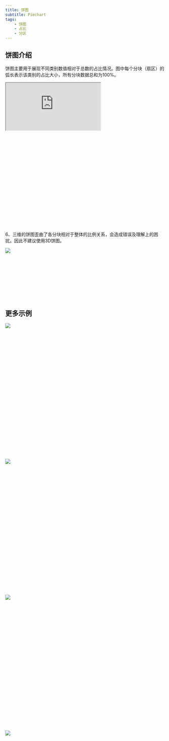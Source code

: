 ```yaml
---
title: 饼图
subtitle: Piechart
tags:
    - 饼图
    - 占比
    - 分区
---
```


## 饼图介绍

饼图主要用于展现不同类别数值相对于总数的占比情况。图中每个分块（扇区）的弧长表示该类别的占比大小，所有分块数据总和为100%。

<div class="article-look-outside">
	<div class="article-look-inside" style="padding-bottom:60%">
	    <iframe class="article-look-content"
	    src="http://gallery.echartsjs.com/view-lite.html?cid=xHySlBkIEM&v=1">
	</div>
</div>

<div  class="datatype" style="overflow:hidden" width="180px">
<p style="font-size:14px;font-weight:500;margin: 0 0 13px 0;">适宜的数据类型</p>
<table class="lefttable" style="float:left; margin-right:15px">
	<tr>
		<td>A</td>
		<td>40%</td>
	</tr>
	<tr>
		<td>B</td>
		<td>30%</td>
	</tr>
	<tr>
		<td>C</td>
		<td>20%</td>
	</tr>
	<tr>
		<td>D</td>
		<td>10%</td>
	</tr>
</table>
<table class="righttable" style="float:right">
	<tr>
		<td>A</td>
		<td>200</td>
	</tr>
	<tr>
		<td>B</td>
		<td>130</td>
	</tr>
	<tr>
		<td>C</td>
		<td>101</td>
	</tr>
	<tr>
		<td>D</td>
		<td>98</td>
	</tr>
</table>


<!-- <div class="morechart" style="margin-top: 150px">
	<p style="font-size:14px;font-weight:500;margin: 0 0 8px 0">同数据类型图表</p>
	<a href="" style="display:block;margin: 5px 0;font-size:12px">环形图</a>
	<a href="" style="display:block;margin: 5px 0;font-size:12px">南丁格尔</a>
</div> -->


</div>

虽然饼图能快速有效地展示数据的比例分布，并被广泛用于各个领域，但是饼图及其变形图表一直是比较受争议的图表。因此，我们在使用饼图及其变形图表时一定要谨慎并避免走进误区。
## 饼图的使用建议

1、饼图适合用来展示单一维度数据的占比，要求其数值中没有零或负值，并确保各分块占比总和为100%。

2、我们很难比较一个分块过多的饼图的数据，建议尽量将饼图分块数量控制在五个以内。当数据类别较多时，我们可以把较小或不重要的数据合并成第五个模块命名为"其它"。如果各类别都必须全部展示，此时选择柱状图或堆积柱状图或许更合适。
<div class="article-look-outside">
	<div class="article-look-inside" style="padding-bottom:32.926829%">
	    <img class="article-look-content" src="./pie02.jpg">
	</div>
</div>


3、饼图不适合被用于精确数据的比较，因此当各类别数据占比较接近时（如下左图），我们很难对比出每个类别占比的大小。此时建议选用柱状图或南丁格尔玫瑰图（如下右图）来获取更好的展示效果。
<div class="article-look-outside">
	<div class="article-look-inside" style="padding-bottom:32.926829%">
	    <img class="article-look-content" src="./pie03.jpg">
	</div>
</div>


4、大多数人视觉习惯是按照顺时针和自上而下的顺序去观察。因此在绘制饼图时，建议从12点钟开始沿顺时针右边第一个分块绘制饼图最大的数据分块，有效的强调其重要性。

其余的数据分块有两种建议，一种是按照数据大小依次顺时针排列，另一种是在12点钟的左边绘制第二大的分块，其余的分块按照逆时针排列，最小的分块放在底部。如下图所示。
<div class="article-look-outside">
	<div class="article-look-inside" style="padding-bottom:28.658537%">
	    <img class="article-look-content" src="./pie01.jpg">
	</div>
</div>

按照数据大小区别顺序，不仅符合用户的视觉习惯，也更易于数据的识别和比较。当然基于这个原理，我们也可以把需要强调的最重要的部分（不一定是最大的部分）放在最突出重要的位置。


5、可以添加一些装饰来强调饼图中的某一个数据。颜色、动效、样式、位置等元素都可以被用来突出显示一个扇区。但注意适度原则，有时太多的装饰会让用户理解数据时分心。
<div class="article-look-outside">
	<div class="article-look-inside" style="padding-bottom:60%">
	    <iframe class="article-look-content"
	    src="http://gallery.echartsjs.com/view-lite.html?cid=xHySlBkIEM&v=1">
	    </iframe>
	</div>
</div>


6、三维的饼图歪曲了各分块相对于整体的比例关系，会造成错误及理解上的困扰。因此不建议使用3D饼图。

<div class="article-look-outside">
	<div class="article-look-inside" style="padding-bottom:28.658537%">
	    <img class="article-look-content" src="./pie04.jpg">
	</div>
</div>


## 更多示例

<div class="more-charts-example">
	<div class="charts-example-one">
		<a href="http://gallery.echartsjs.com/view-lite.html?cid=calendar-pie">
			<div class="example-look-outside">
				<div class="article-look-inside" style="padding-bottom:81.90%">
				    <img class="article-look-content" src="./1pie.png">
				</div>
			</div>
		</a>
	</div>
	<div class="charts-example-one">
		<a href="http://gallery.echartsjs.com/view-lite.html?cid=pie-pattern">
			<div class="example-look-outside">
				<div class="article-look-inside" style="padding-bottom:81.90%">
				    <img class="article-look-content" src="./2pie.png">
				</div>
			</div>
		</a>
	</div>
	<div class="charts-example-one">
		<a href="http://gallery.echartsjs.com/view-lite.html?cid=pie-nest">
			<div class="example-look-outside">
				<div class="article-look-inside" style="padding-bottom:81.90%">
				    <img class="article-look-content" src="./3pie.png">
				</div>
			</div>
		</a>
	</div>
	<div class="charts-example-one">
		<a href="http://gallery.echartsjs.com/view-lite.html?cid=xHkhyiVyIW">
			<div class="example-look-outside">
				<div class="article-look-inside" style="padding-bottom:81.90%">
				    <img class="article-look-content" src="./4pie.png">
				</div>
			</div>
		</a>
	</div>

